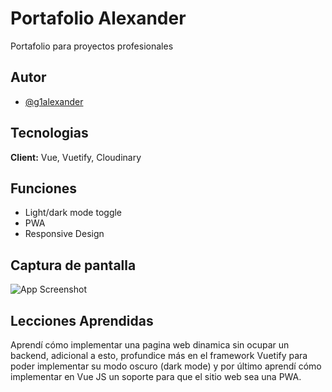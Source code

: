 
# Portafolio Alexander

Portafolio para proyectos profesionales


## Autor

- [@g1alexander](https://github.com/g1alexander/)

  
## Tecnologias

**Client:** Vue, Vuetify, Cloudinary
## Funciones

- Light/dark mode toggle
- PWA
- Responsive Design

  
## Captura de pantalla

![App Screenshot](https://res.cloudinary.com/dlgvxohur/image/upload/v1622335940/proyectos/portafolio-alexander/portada.jpg)

  
## Lecciones Aprendidas

Aprendí cómo implementar una pagina web dinamica sin ocupar un backend, adicional a esto, profundice más en el framework Vuetify para poder implementar su modo oscuro (dark mode) y por último aprendí cómo implementar en Vue JS un soporte para que el sitio web sea una PWA.

  
